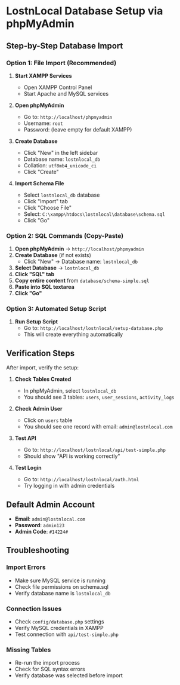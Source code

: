 # LostnLocal Database Setup via phpMyAdmin

## Step-by-Step Database Import

### Option 1: File Import (Recommended)

1. **Start XAMPP Services**
   - Open XAMPP Control Panel
   - Start Apache and MySQL services

2. **Open phpMyAdmin**
   - Go to: `http://localhost/phpmyadmin`
   - Username: `root`
   - Password: (leave empty for default XAMPP)

3. **Create Database**
   - Click "New" in the left sidebar
   - Database name: `lostnlocal_db`
   - Collation: `utf8mb4_unicode_ci`
   - Click "Create"

4. **Import Schema File**
   - Select `lostnlocal_db` database
   - Click "Import" tab
   - Click "Choose File"
   - Select: `C:\xampp\htdocs\lostnlocal\database\schema.sql`
   - Click "Go"

### Option 2: SQL Commands (Copy-Paste)

1. **Open phpMyAdmin** → `http://localhost/phpmyadmin`
2. **Create Database** (if not exists)
   - Click "New" → Database name: `lostnlocal_db`
3. **Select Database** → `lostnlocal_db`
4. **Click "SQL" tab**
5. **Copy entire content** from `database/schema-simple.sql`
6. **Paste into SQL textarea**
7. **Click "Go"**

### Option 3: Automated Setup Script

1. **Run Setup Script**
   - Go to: `http://localhost/lostnlocal/setup-database.php`
   - This will create everything automatically

## Verification Steps

After import, verify the setup:

1. **Check Tables Created**
   - In phpMyAdmin, select `lostnlocal_db`
   - You should see 3 tables: `users`, `user_sessions`, `activity_logs`

2. **Check Admin User**
   - Click on `users` table
   - You should see one record with email: `admin@lostnlocal.com`

3. **Test API**
   - Go to: `http://localhost/lostnlocal/api/test-simple.php`
   - Should show "API is working correctly"

4. **Test Login**
   - Go to: `http://localhost/lostnlocal/auth.html`
   - Try logging in with admin credentials

## Default Admin Account

- **Email**: `admin@lostnlocal.com`
- **Password**: `admin123`
- **Admin Code**: `#14224#`

## Troubleshooting

### Import Errors
- Make sure MySQL service is running
- Check file permissions on schema.sql
- Verify database name is `lostnlocal_db`

### Connection Issues
- Check `config/database.php` settings
- Verify MySQL credentials in XAMPP
- Test connection with `api/test-simple.php`

### Missing Tables
- Re-run the import process
- Check for SQL syntax errors
- Verify database was selected before import
